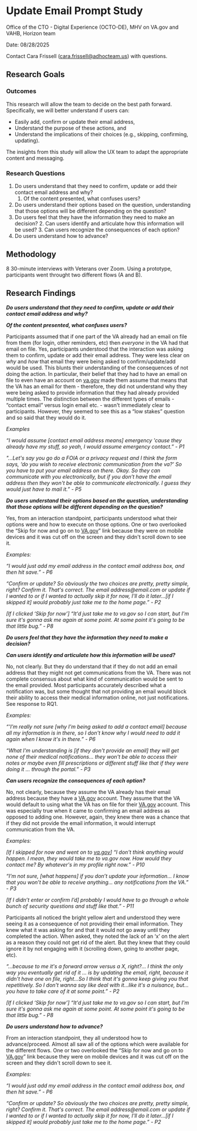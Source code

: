 # **Update Email Prompt Study**

Office of the CTO - Digital Experience (OCTO-DE), MHV on VA.gov and VAHB, Horizon team

Date: 08/28/2025

Contact Cara Frissell (cara.frissell@adhocteam.us) with questions.

## **Research Goals**


### **Outcomes**

This research will allow the team to decide on the best path forward. Specifically, we will better understand if users can:



* Easily add, confirm or update their email address,
* Understand the purpose of these actions, and
* Understand the implications of their choices (e.g., skipping, confirming, updating).

The insights from this study will allow the UX team to adapt the appropriate content and messaging.


### **Research Questions**



1. Do users understand that they need to confirm, update or add their contact email address and why?
    1. Of the content presented, what confuses users?
2. Do users understand their options based on the question, understanding that those options will be different depending on the question?
3. Do users feel that they have the information they need to make an decision?
    2. Can users identify and articulate how this information will be used?
    3. Can users recognize the consequences of each option?
4. Do users understand how to advance?


## **Methodology**

8 30-minute interviews with Veterans over Zoom. Using a prototype, participants went throught two different flows (A and B).

## **Research Findings**

<strong><em>Do users understand that they need to confirm, update or add their contact email address and why?</em></strong>

<strong><em>Of the content presented, what confuses users?</em></strong>
<p>
Participants assumed that if one part of the VA already had an email on file from them (for login, other reminders, etc) then <em>everyone</em> in the VA had that email on file. Yes, participants understood that the interaction was asking them to confirm, update or add their email address.  They were less clear on <em>why</em> and <em>how</em> that email they were being asked to confirm/update/add would be used.  This blunts their understanding of the consequences of not doing the action. In particular, their belief that they had to have an email on file to even have an account on <a href="va.gov">va.gov</a> made them assume that means that the VA has an email for them - therefore, they did not understand why they were being asked to provide information that they had already provided multiple times. The distinction between the different types of emails - “contact email” versus login email etc. - wasn't immediately clear to participants.  However, they seemed to see this as a “low stakes” question and so said that they would do it.
</p>
<p>
<em>Examples</em>
</p>
<p>
<em>“I would assume [contact email address means] emergency 'cause they already have my stuff, so yeah, I would assume emergency contact.” - P1</em>
</p>
<p>
<em>"...Let's say you go do a FOIA or a privacy request and I think the form says, ‘do you wish to receive electronic communication from the va?’ So you have to put your email address on there. Okay. So they can communicate with you electronically, but if you don’t have the email address then they won't be able to communicate electronically. I guess they would just have to mail it.” - P5 </em>
</p>

<strong><em>Do users understand their options based on the question, understanding that those options will be different depending on the question?</em></strong> 
<p>
Yes, from an interaction standpoint, participants understood what their options were and how to execute on those options.  One or two overlooked the “Skip for now and go on to <a href="http://VA.gov">VA.gov</a>”  link because they were on mobile devices and it was cut off on the screen and they didn't scroll down to see it.  
</p>
<p>
<em>Examples:</em>
</p>
<p>
<em>“I would just add my email address in the contact email address box, and then hit save.” - P6</em>
</p>
<p>
<em>“Confirm or update? So obviously the two choices are pretty, pretty simple, right? Confirm it. That's correct. The email address@email.com or update if I wanted to or if I wanted to actually skip it for now, I'll do it later…[if I skipped it] would probably just take me to the home page.” - P2</em>
</p>
<p>
<em>[If I clicked ‘Skip for now’] “It'd just take me to va.gov so I can start,  but I'm sure it's gonna ask me again at some point.  At some point it's going to be that little bug.” - P8</em>
</p>
<strong><em>Do users feel that they have the information they need to make a decision?</em></strong>

 
<strong><em>Can users identify and articulate how this information will be used?</em></strong>
<p>
No, not clearly.  But they do understand that if they do not add an email address that they might not get communications from the VA.  There was not complete consensus about what kind of communication would be sent to the email provided.  Most participants accurately described what a notification was, but some thought that not providing an email would block their ability to access their medical information online, not just notifications. See response to RQ1.  
</p>
<p>
<em>Examples:</em>
</p>
<p>
<em>“'I’m really not sure [why I’m being asked to add a contact email] because all my information is in there, so I don't know why I would need to add it again when I know it's in there.” - P6</em>
</p>
<p>
<em>“What I'm understanding is [if they don’t provide an email] they will get none of their medical notifications… they won't be able to access their notes or maybe even fill prescriptions or different stuff like that if they were doing it … through the portal.” - P3</em>
</p> 
 
<strong><em>Can users recognize the consequences of each option?</em></strong>
<p>
No, not clearly, because they assume the VA already has their email address because they have a <a href="VA.gov">VA.gov</a> account.  They assume that the VA would default to using what the VA has on file for their <a href="VA.gov">VA.gov</a> account.  This was especially true when it came to confirming an email address as opposed to adding one. However, again, they knew there was a chance that if they did not provide the email information, it would interrupt communication from the VA.
</p>
<p>
<em>Examples:</em>
</p>
<p>
<em>[If I skipped for now and went on to <a href="http://va.gov">va.gov</a>] “I don't think anything would happen. I mean, they would take me to va.gov now. How would they contact me? By whatever's in my profile right now.” - P10</em>
</p>
<p>
<em>“I’m not sure, [what happens] if you don’t update your information… I know that you won’t be able to receive anything… any notifications from the VA.” - P3</em>
</p>
<p>
<em>[If I didn’t enter or confirm I’d] probably I would have to go through a whole bunch of security questions and stuff like that.” - P11</em>
</p>
<p>
Participants all noticed the bright yellow alert and understood they were seeing it as a consequence of not providing their email information.  They knew what it was asking for and that it would not go away until they completed the action.  When asked, they noted the lack of an ‘x’ on the alert as a reason they could not get rid of the alert.  But they knew that they could ignore it by not engaging with it (scrolling down, going to another page, etc).  
</p>
<p>
<em>“...because to me it's a forward arrow versus a X, right?… I think the only way you eventually get rid of it … is by updating the email, right, because it didn't have one on file, right...So I think that it's gonna keep giving you that repetitively. So I don't wanna say like deal with it…like it's a nuisance, but…you have to take care of it at some point.” - P2</em>
</p>
<p>
<em>[If I clicked ‘Skip for now’] “It'd just take me to va.gov so I can start,  but I'm sure it's gonna ask me again at some point.  At some point it's going to be that little bug.” - P8</em>
</p>

<strong><em>Do users understand how to advance?</em></strong>
<p>
From an interaction standpoint, they all understood how to advance/proceed. Almost all saw all of the options which were available for the different flows. One or two overlooked the “Skip for now and go on to <a href="http://VA.gov">VA.gov</a>”  link because they were on mobile devices and it was cut off on the screen and they didn't scroll down to see it.  
</p>
<p>
<em>Examples:</em>
</p>
<p>
<em>“I would just add my email address in the contact email address box, and then hit save.” - P6</em>
</p>
<p>
<em>“Confirm or update? So obviously the two choices are pretty, pretty simple, right? Confirm it. That's correct. The email address@email.com or update if I wanted to or if I wanted to actually skip it for now, I'll do it later…[if I skipped it] would probably just take me to the home page.” - P2</em>
</p>
